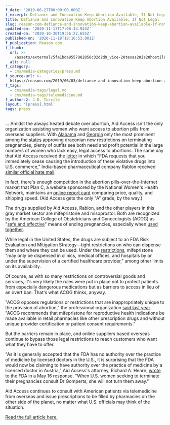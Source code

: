```yaml
---
f_date: '2019-06-27T00:00:00.000Z'
f_excerpt: Defiance and Innovation Keep Abortion Available, If Not Legal
title: Defiance and Innovation Keep Abortion Available, If Not Legal
slug: reason-com-defiance-and-innovation-keep-abortion-available-if-not-legal
updated-on: '2020-11-17T17:08:13.924Z'
created-on: '2020-10-30T19:56:22.655Z'
published-on: '2020-11-18T18:16:53.001Z'
f_publication: Reason.com
f_thumb:
  url: >-
    /assets/external/5fa1bda8557802858c32d2d9_vice-20texas20is20hostile20to20abortion2c20so20people20are20doing20it20themselves.jpg
  alt: null
f_category:
  - cms/media-categories/press.md
f_source-url: >-
  https://reason.com/2019/06/03/defiance-and-innovation-keep-abortion-available-if-not-legal/
f_tags:
  - cms/media-tags/legal.md
  - cms/media-tags/telemedicine.md
f_author-2: J.D. Tuccile
layout: '[press].html'
tags: press
---
```


… Amidst the always heated debate over abortion, Aid Access isn't the only organization assisting women who want access to abortion pills from overseas suppliers. With [Alabama](https://www.cbsnews.com/news/alabama-abortion-law-governor-kay-ivey-signs-near-total-ban-today-live-updates-2019-05-15/) and [Georgia](https://www.cbsnews.com/news/georgia-abortion-law-governor-brian-kemp-signs-heartbeat-abortion-bill-into-law-today-2019-05-07/) only the most prominent among the [states](https://www.nbcnews.com/news/us-news/guide-anti-abortion-laws-state-n1012566) approving draconian new restrictions on terminating pregnancies, plenty of outfits see both need and profit potential in the large numbers of women who lack easy, legal access to abortions. The same day that Aid Access received the [letter](https://www.fda.gov/inspections-compliance-enforcement-and-criminal-investigations/warning-letters/aidaccessorg-575658-03082019) in which "FDA requests that you immediately cease causing the introduction of these violative drugs into U.S. commerce," India-based pharmaceutical company Rablon received [similar official hate mail](https://www.fda.gov/inspections-compliance-enforcement-and-criminal-investigations/warning-letters/rablon-1111111-03082019).

In fact, there's enough competition in the abortion pills-over-the-Internet market that Plan C, a website sponsored by the National Women's Health Network, maintains an [online report card](https://plancpills.org/reportcard) comparing price, quality, and shipping speed. (Aid Access gets the only "A" grade, by the way.)

The drugs supplied by Aid Access, Rablon, and the other players in this gray market sector are mifepristone and misoprostol. Both are recognized by the American College of Obstetricians and Gynecologists (ACOG) as "[safe and effective](https://www.acog.org/About-ACOG/News-Room/Statements/2016/ACOG-Statement-on-Medication-Abortion?IsMobileSet=false)" means of ending pregnancies, especially when [used together](https://plancpills.org/background).

While legal in the United States, the drugs are subject to an FDA Risk Evaluation and Mitigation Strategy—tight restrictions on who can dispense them and where they can be used. Under the [restrictions](https://www.fda.gov/drugs/postmarket-drug-safety-information-patients-and-providers/mifeprex-mifepristone-information), mifepristone "may only be dispensed in clinics, medical offices, and hospitals by or under the supervision of a certified healthcare provider," among other limits on its availability.

Of course, as with so many restrictions on controversial goods and services, it's very likely the rules were put in place not to protect patients from especially dangerous medications but as barriers to access in lieu of an overt ban. That's what ACOG thinks, anyway.

"ACOG opposes regulations or restrictions that are inappropriately unique to the provision of abortion," the professional organization [said last year](https://www.acog.org/Clinical-Guidance-and-Publications/Position-Statements/Improving-Access-to-Mifepristone). "ACOG recommends that mifepristone for reproductive health indications be made available in retail pharmacies like other prescription drugs and without unique provider certification or patient consent requirements."

But the barriers remain in place, and online suppliers based overseas continue to bypass those legal restrictions to reach customers who want what they have to offer.

"As it is generally accepted that the FDA has no authority over the practice of medicine by licensed doctors in the U.S., it is surprising that the FDA would now be claiming to have authority over the practice of medicine by a licensed doctor in Austria," Aid Access's attorney, Richard A. Hearn, [wrote](https://aidaccess.org/en/media/inline/2019/5/16/19_05_16_gomperts_letter_and_exhibit_a.pdf) to the FDA in a May 16 response. "When U.S. women seeking to terminate their pregnancies consult Dr Gomperts, she will not turn them away."

Aid Access continues to consult with American patients via telemedicine from overseas and issue prescriptions to be filled by pharmacies on the other side of the planet, no matter what U.S. officials may think of the situation.

[Read the full article here.](https://reason.com/2019/06/03/defiance-and-innovation-keep-abortion-available-if-not-legal/)
